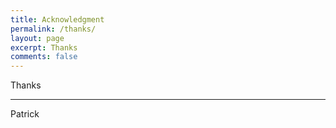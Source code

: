 ```yaml
---
title: Acknowledgment
permalink: /thanks/
layout: page
excerpt: Thanks
comments: false
---
```


Thanks
<hr>
Patrick